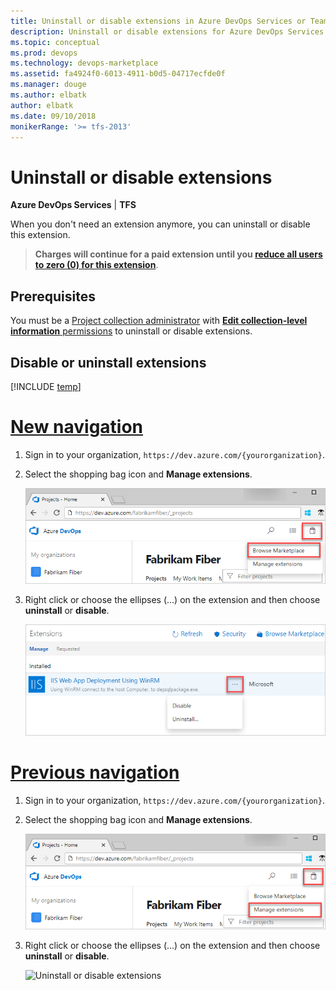 ```yaml
---
title: Uninstall or disable extensions in Azure DevOps Services or Team Foundation Server (TFS)
description: Uninstall or disable extensions for Azure DevOps Services or Team Foundation Server
ms.topic: conceptual
ms.prod: devops
ms.technology: devops-marketplace
ms.assetid: fa4924f0-6013-4911-b0d5-04717ecfde0f
ms.manager: douge
ms.author: elbatk
author: elbatk
ms.date: 09/10/2018
monikerRange: '>= tfs-2013'
---
```


 
# Uninstall or disable extensions

**Azure DevOps Services** | **TFS** 

When you don't need an extension anymore, you can uninstall or disable this extension.

> **Charges will continue for a paid extension until you [reduce all users to zero (0) for this extension](./how-to/change-paid-extension-users.md)**.

## Prerequisites

You must be a [Project collection administrator](../organizations/security/set-project-collection-level-permissions.md) with [**Edit collection-level information** permissions](../organizations/security/permissions.md#collection) to uninstall or disable extensions.

## Disable or uninstall extensions

[!INCLUDE [temp](../_shared/new-navigation.md)]

# [New navigation](#tab/new-nav)

1. Sign in to your organization, ```https://dev.azure.com/{yourorganization}```.

2. Select the shopping bag icon and **Manage extensions**.

   ![Shopping bag icon, Browse Marketplace](../organizations/billing/_img/_shared/shopping-bag-browse-marketplace.png)

3. Right click or choose the ellipses (...) on the extension and then choose **uninstall** or **disable**.

   ![Disable or uninstall extension](_img/disable-or-uninstall-extension.png)

# [Previous navigation](#tab/previous-nav)

1. Sign in to your organization, ```https://dev.azure.com/{yourorganization}```.

2. Select the shopping bag icon and **Manage extensions**.

   ![Shopping bag icon, Manage extensions](../organizations/billing/_img/_shared/marketplace-shopping-bag-manage-extensions.png)

3. Right click or choose the ellipses (...) on the extension and then choose **uninstall** or **disable**.

    ![Uninstall or disable extensions](_img/disable-uninstall-extension.png)
